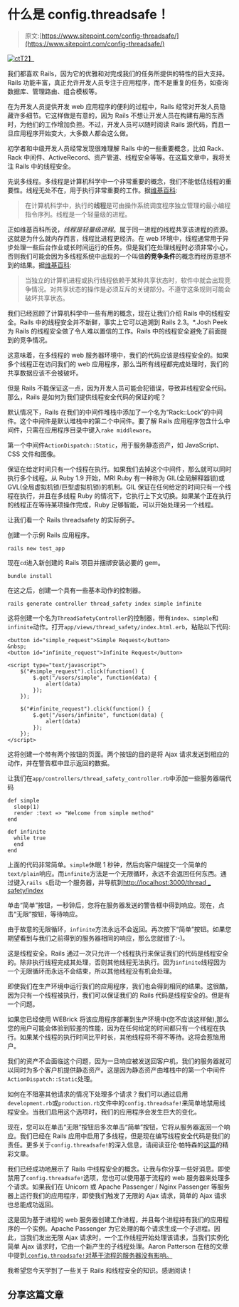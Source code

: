 # 什么是 config.threadsafe！

> 原文:[https://www.sitepoint.com/config-threadsafe/](https://www.sitepoint.com/config-threadsafe/)

[![ct](../Images/99b3ed65f3846c9c5178d08e4da292e1.png)T2】](https://www.sitepoint.com/wp-content/uploads/2013/09/ct.png)

我们都喜欢 Rails，因为它的优雅和对完成我们的任务所提供的特性的巨大支持。Rails 功能丰富，真正允许开发人员专注于应用程序，而不是重复的任务，如查询数据库、管理路由、组合模板等。

在为开发人员提供开发 web 应用程序的便利的过程中，Rails 经常对开发人员隐藏许多细节。它这样做是有意的，因为 Rails 不想让开发人员在构建有用的东西时，为他们的工作增加负担。不过，开发人员可以随时阅读 Rails 源代码，而且一旦应用程序开始变大，大多数人都会这么做。

初学者和中级开发人员经常发现很难理解 Rails 中的一些重要概念，比如 Rack、Rack 中间件、ActiveRecord、资产管道、线程安全等等。在这篇文章中，我将关注 Rails 中的线程安全。

先说多线程。多线程是计算机科学中一个非常重要的概念，我们不能低估线程的重要性。线程无处不在，用于执行非常重要的工作。据[维基百科](http://en.wikipedia.org/wiki/Thread_%28computing%29):

> 在计算机科学中，执行的**线程**是可由操作系统调度程序独立管理的最小编程指令序列。线程是一个轻量级的进程。

正如维基百科所说，*线程是轻量级进程*。属于同一进程的线程共享该进程的资源。这就是为什么就内存而言，线程比进程更经济。在 web 环境中，线程通常用于异步处理一些后台作业或长时间运行的任务。但是我们在处理线程时必须非常小心，否则我们可能会因为多线程系统中出现的一个叫做**的竞争条件**的概念而经历意想不到的结果。据[维基百科](http://en.wikipedia.org/wiki/Race_condition#Software):

> 当独立的计算机进程或执行线程依赖于某种共享状态时，软件中就会出现竞争情况。对共享状态的操作是必须互斥的关键部分。不遵守这条规则可能会破坏共享状态。

我们已经回顾了计算机科学中一些有用的概念，现在让我们介绍 Rails 中的线程安全。Rails 中的线程安全并不新鲜，事实上它可以追溯到 Rails 2.3。*.Josh Peek 为 Rails 的线程安全做了令人难以置信的工作。Rails 中的线程安全避免了前面提到的竞争情况。

这意味着，在多线程的 web 服务器环境中，我们的代码应该是线程安全的。如果多个线程正在访问我们的 web 应用程序，那么当所有线程都完成处理时，我们的共享数据应该不会被破坏。

但是 Rails 不能保证这一点，因为开发人员可能会犯错误，导致非线程安全代码。那么，Rails 是如何为我们提供线程安全代码的保证的呢？

默认情况下，Rails 在我们的中间件堆栈中添加了一个名为“Rack::Lock”的中间件。这个中间件是默认堆栈中的第二个中间件。要了解 Rails 应用程序包含什么中间件，只需在应用程序目录中键入`rake middleware`。

第一个中间件`ActionDispatch::Static`，用于服务静态资产，如 JavaScript、CSS 文件和图像。

保证在给定时间只有一个线程在执行。如果我们去掉这个中间件，那么就可以同时执行多个线程。从 Ruby 1.9 开始，MRI Ruby 有一种称为 GIL(全局解释器锁)或 GVL(全局虚拟机锁/巨型虚拟机锁)的机制。GIL 保证在任何给定的时间只有一个线程在执行，并且在多线程 Ruby 的情况下，它执行上下文切换。如果某个正在执行的线程正在等待某项操作完成，Ruby 足够智能，可以开始处理另一个线程。

让我们看一个 Rails threadsafety 的实际例子。

创建一个示例 Rails 应用程序。

```
rails new test_app
```

现在`cd`进入新创建的 Rails 项目并捆绑安装必要的 gem。

```
bundle install
```

在这之后，创建一个具有一些基本动作的控制器。

```
rails generate controller thread_safety index simple infinite
```

这将创建一个名为`ThreadSafetyController`的控制器，带有`index`、`simple`和`infinite`动作。打开`app/views/thread_safety/index.html.erb`，粘贴以下代码:

```
<button id="simple_request">Simple Request</button>
&nbsp;
<button id="infinite_request">Infinite Request</button>

<script type="text/javascript">
    $("#simple_request").click(function() {
        $.get("/users/simple", function(data) {
            alert(data)
        });
    });

    $("#infinite_request").click(function() {
        $.get("/users/infinite", function(data) {
            alert(data)
        });
    });
</script>
```

这将创建一个带有两个按钮的页面。两个按钮的目的是将 Ajax 请求发送到相应的动作，并在警告框中显示返回的数据。

让我们在`app/controllers/thread_safety_controller.rb`中添加一些服务器端代码

```
def simple
  sleep(1)
  render :text => "Welcome from simple method"
end

def infinite
  while true
  end
end
```

上面的代码非常简单。`simple`休眠 1 秒钟，然后向客户端提交一个简单的`text/plain`响应。而`infinite`方法是一个无限循环，永远不会返回任何东西。通过键入`rails s`启动一个服务器，并导航到[http://localhost:3000/thread _ safety/index](http://localhost:3000/thread_safety/index)

单击“简单”按钮，一秒钟后，您将在服务器发送的警告框中得到响应。现在，点击“无限”按钮，等待响应。

由于故意的无限循环，`infinite`方法永远不会返回。再次按下“简单”按钮。如果您期望看到与我们之前得到的服务器相同的响应，那么您就错了:-)。

这是线程安全。Rails 通过一次只允许一个线程执行来保证我们的代码是线程安全的。除非执行线程完成其处理，否则其他线程无法执行。因为`infinite`线程因为一个无限循环而永远不会结束，所以其他线程没有机会处理。

即使我们在生产环境中运行我们的应用程序，我们也会得到相同的结果。这很酷，因为只有一个线程被执行，我们可以保证我们的 Rails 代码是线程安全的。但是有一个问题。

如果您已经使用 WEBrick 将该应用程序部署到生产环境中(您不应该这样做),那么您的用户可能会体验到较差的性能，因为在任何给定的时间都只有一个线程在执行。如果某个线程的执行时间比平时长，其他线程将不得不等待。这将会惹恼用户。

我们的资产不会面临这个问题，因为一旦响应被发送回客户机，我们的服务器就可以同时为多个客户机提供静态资产。这是因为静态资产由堆栈中的第一个中间件`ActionDispatch::Static`处理。

如何在不阻塞其他请求的情况下处理多个请求？我们可以通过启用`development.rb`或`production.rb`文件中的`config.threadsafe!`来简单地禁用线程安全。当我们启用这个选项时，我们的应用程序会发生巨大的变化。

现在，您可以在单击“无限”按钮后多次单击“简单”按钮，它将从服务器返回一个响应。我们已经在 Rails 应用中启用了多线程，但是现在编写线程安全代码是我们的责任。更多关于`config.threadsafe!`的深入信息，请阅读亚伦·帕特森的[这篇](http://tenderlovemaking.com/2012/06/18/removing-config-threadsafe.html)的精彩文章。

我们已经成功地展示了 Rails 中线程安全的概念。让我与你分享一些好消息。即使禁用了`config.threadsafe!`选项，您也可以使用基于流程的 web 服务器来处理多个请求。如果我们在 Unicorn 或 Apache Passenger / Nginx Passenger 等服务器上运行我们的应用程序，即使我们触发了无限的 Ajax 请求，简单的 Ajax 请求也总能成功返回。

这是因为基于进程的 web 服务器创建工作进程，并且每个进程持有我们的应用程序的一个实例。Apache Passenger 为它处理的每个请求生成一个子进程。因此，当我们发出无限 Ajax 请求时，一个工作线程开始处理该请求，当我们实例化简单 Ajax 请求时，它由一个新产生的子线程处理。Aaron Patterson 在他的文章中提到[,`config.threadsafe!`对基于流程的服务器没有影响。](http://tenderlovemaking.com/2012/06/18/removing-config-threadsafe.html)

我希望您今天学到了一些关于 Rails 和线程安全的知识。感谢阅读！

## 分享这篇文章